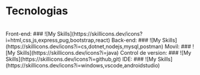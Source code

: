<h1>Tecnologias</h1><br/>
Front-end:
### ![My Skills](https://skillicons.dev/icons?i=html,css,js,express,pug,bootstrap,react)
Back-end: 
### ![My Skills](https://skillicons.dev/icons?i=cs,dotnet,nodejs,mysql,postman)
Movil:
### ![My Skills](https://skillicons.dev/icons?i=java)
Control de version:
### ![My Skills](https://skillicons.dev/icons?i=github,git)
IDE:
### ![My Skills](https://skillicons.dev/icons?i=windows,vscode,androidstudio)


<!--
**NelsonValentinGarroDadan/NelsonValentinGarroDadan** is a ✨ _special_ ✨ repository because its `README.md` (this file) appears on your GitHub profile.

Here are some ideas to get you started:

- 🔭 I’m currently working on ...
- 🌱 I’m currently learning ...
- 👯 I’m looking to collaborate on ...
- 🤔 I’m looking for help with ...
- 💬 Ask me about ...
- 📫 How to reach me: ...
- 😄 Pronouns: ...
- ⚡ Fun fact: ...
-->
